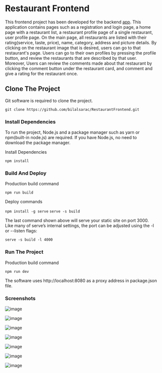 # Restaurant Frontend

This frontend project has been developed for the backend [app](https://github.com/bilalsarac/RestaurantBackend). This application contains pages such as a registration and login page, a home page with a restaurant list, a restaurant profile page of a single restaurant, user profile page. On the main page, all restaurants are listed with their rating(service, taste, price), name, category, address and picture details. By clicking on the restaurant image that is desired, users can go to that restaurant's page. Users can go to their own profiles by pressing the profile button, and review the restaurants that are described by that user. Moreover, Users can review the comments made about that restaurant by clicking the comment button under the restaurant card, and comment and give a rating for the restaurant once. 


## Clone The Project

Git software is required to clone the project.

`git clone https://github.com/bilalsarac/RestaurantFrontend.git`

### Install Dependencies

To run the project, Node.js and a package manager such as yarn or npm(built-in node.js) are required. If you have Node.js, no need to download the package manager.

Install Dependencies

`npm install`

### Build And Deploy

Production build command

`npm run build`

Deploy commands

`npm install -g serve`
`serve -s build`

The last command shown above will serve your static site on port 3000. Like many of serve’s internal settings, the port can be adjusted using the -l or --listen flags:

`serve -s build -l 4000`

### Run The Project
Production build command

`npm run dev`

The software uses http://localhost:8080 as a proxy address in package.json file.

### Screenshots
![image](https://github.com/bilalsarac/RestaurantFrontend/assets/80422331/1659ee43-588f-442b-a81f-6caab439f8e1)

![image](https://github.com/bilalsarac/RestaurantFrontend/assets/80422331/47b8d41f-ca98-4efa-bfdb-0924f522f1bf)

![image](https://github.com/bilalsarac/RestaurantFrontend/assets/80422331/8c66f272-0a6d-4d81-8207-4e47238a47a6)

![image](https://github.com/bilalsarac/RestaurantFrontend/assets/80422331/b8bd932b-df0b-46a8-85e8-fc16730b141d)

![image](https://github.com/bilalsarac/RestaurantFrontend/assets/80422331/bebb68ea-0ec2-4c55-b7c6-219c3371dc4f)

![image](https://github.com/bilalsarac/RestaurantFrontend/assets/80422331/29724812-3dbb-44aa-9d06-e76bc1ba6eaf)

![image](https://github.com/bilalsarac/RestaurantFrontend/assets/80422331/0b4a77c3-a6a3-4943-a509-b2e49bd08f06)


